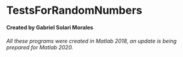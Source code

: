 # TestsForRandomNumbers
#### Created by Gabriel Solari Morales

###### All these programs were created in Matlab 2018, an update is being prepared for Matlab 2020.
